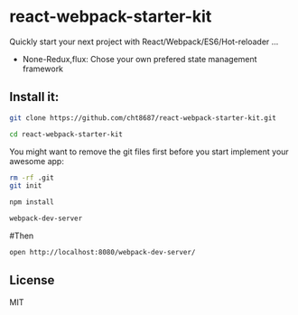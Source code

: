 # react-webpack-starter-kit


Quickly start your next project with React/Webpack/ES6/Hot-reloader ...

* None-Redux,flux: Chose your own prefered state management framework


## Install it:

```bash
git clone https://github.com/cht8687/react-webpack-starter-kit.git
```
```bash
cd react-webpack-starter-kit
```
You might want to remove the git files first before you start implement your awesome app:

```bash
rm -rf .git
git init
```
```bash
npm install
```
```bash
webpack-dev-server
```


#Then 

```bash
open http://localhost:8080/webpack-dev-server/
```

## License

MIT